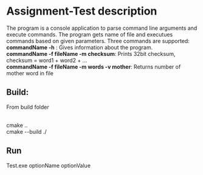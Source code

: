 # Assignment-Test description

The program is a console application to parse command line arguments and execute commands. 
The program gets name of file and executues commands based on given parameters.
Three commands are supported: 
<br> **commandName -h** :  Gives information about the program.
<br> **commandName -f fileName -m checksum**: Prints 32bit checksum, checksum = word1 + word2 + ...  
**commandName -f fileName -m words -v mother**: Returns number  of mother word in file

## Build: 
From build folder 

<br> cmake ..
<br> cmake --build ./

## Run
Test.exe optionName optionValue
